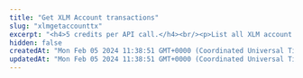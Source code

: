 ```yaml
---
title: "Get XLM Account transactions"
slug: "xlmgetaccounttx"
excerpt: "<h4>5 credits per API call.</h4><br/><p>List all XLM account transactions.</p>"
hidden: false
createdAt: "Mon Feb 05 2024 11:38:51 GMT+0000 (Coordinated Universal Time)"
updatedAt: "Mon Feb 05 2024 11:38:51 GMT+0000 (Coordinated Universal Time)"
---
```

